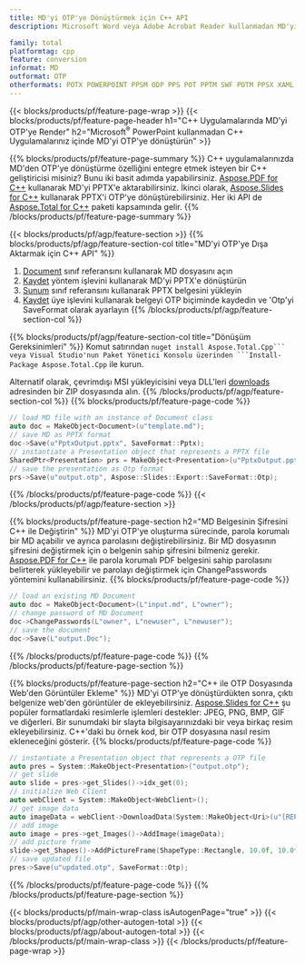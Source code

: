 ```yaml
---
title: MD'yi OTP'ye Dönüştürmek için C++ API
description: Microsoft Word veya Adobe Acrobat Reader kullanmadan MD'yi C++ aracılığıyla OTP'ye dönüştürün

family: total
platformtag: cpp
feature: conversion
informat: MD
outformat: OTP
otherformats: POTX POWERPOINT PPSM ODP PPS POT PPTM SWF POTM PPSX XAML PPT
---
```

{{< blocks/products/pf/feature-page-wrap >}}
{{< blocks/products/pf/feature-page-header h1="C++ Uygulamalarında MD'yi OTP'ye Render" h2="Microsoft<sup>&reg;</sup> PowerPoint kullanmadan C++ Uygulamalarınız içinde MD'yi OTP'ye dönüştürün" >}}

{{% blocks/products/pf/feature-page-summary %}}
C++ uygulamalarınızda MD'den OTP'ye dönüştürme özelliğini entegre etmek isteyen bir C++ geliştiricisi misiniz? Bunu iki basit adımda yapabilirsiniz. [Aspose.PDF for C++](https://products.aspose.com/pdf/cpp/) kullanarak MD'yi PPTX'e aktarabilirsiniz. İkinci olarak, [Aspose.Slides for C++](https://products.aspose.com/slides/cpp/) kullanarak PPTX'i OTP'ye dönüştürebilirsiniz. Her iki API de [Aspose.Total for C++](https://products.aspose.com/total/cpp/) paketi kapsamında gelir. 
{{% /blocks/products/pf/feature-page-summary  %}}

{{< blocks/products/pf/agp/feature-section >}}
{{% blocks/products/pf/agp/feature-section-col title="MD'yi OTP'ye Dışa Aktarmak için C++ API" %}}
1. [Document](https://reference.aspose.com/pdf/cpp/class/aspose.pdf.document) sınıf referansını kullanarak MD dosyasını açın
2. [Kaydet](https://reference.aspose.com/pdf/cpp/class/aspose.pdf.document#a0184df207563187be7df37b8dbe443f6) yöntem işlevini kullanarak MD'yi PPTX'e dönüştürün
3. [Sunum](https://reference.aspose.com/slides/cpp/class/aspose.slides.presentation) sınıf referansını kullanarak PPTX belgesini yükleyin
4. [Kaydet](https://reference.aspose.com/slides/cpp/class/aspose.slides.presentation#afcd59ec697bf05c10f78c3869de2ec9e) üye işlevini kullanarak belgeyi OTP biçiminde kaydedin ve 'Otp'yi SaveFormat olarak ayarlayın
{{% /blocks/products/pf/agp/feature-section-col %}}

{{% blocks/products/pf/agp/feature-section-col title="Dönüşüm Gereksinimleri" %}}
Komut satırından ``nuget install Aspose.Total.Cpp``` veya Visual Studio'nun Paket Yönetici Konsolu üzerinden ```Install-Package Aspose.Total.Cpp`` ile kurun.

Alternatif olarak, çevrimdışı MSI yükleyicisini veya DLL'leri [downloads](https://releases.aspose.com/total/cpp) adresinden bir ZIP dosyasında alın.
{{% /blocks/products/pf/agp/feature-section-col %}}
{{% blocks/products/pf/feature-page-code %}}

```cpp
// load MD file with an instance of Document class
auto doc = MakeObject<Document>(u"template.md");
// save MD as PPTX format 
doc->Save(u"PptxOutput.pptx", SaveFormat::Pptx);
// instantiate a Presentation object that represents a PPTX file
SharedPtr<Presentation> prs = MakeObject<Presentation>(u"PptxOutput.pptx");
// save the presentation as Otp format
prs->Save(u"output.otp", Aspose::Slides::Export::SaveFormat::Otp);  
```


{{% /blocks/products/pf/feature-page-code %}}
{{< /blocks/products/pf/agp/feature-section >}}

{{% blocks/products/pf/feature-page-section  h2="MD Belgesinin Şifresini C++ ile Değiştirin" %}}
MD'yi OTP'ye oluşturma sürecinde, parola korumalı bir MD açabilir ve ayrıca parolasını değiştirebilirsiniz. Bir MD dosyasının şifresini değiştirmek için o belgenin sahip şifresini bilmeniz gerekir. [Aspose.PDF for C++](https://products.aspose.com/pdf/cpp/) ile parola korumalı PDF belgesini sahip parolasını belirterek yükleyebilir ve parolayı değiştirmek için ChangePasswords yöntemini kullanabilirsiniz.
{{% blocks/products/pf/feature-page-code %}}

```cpp
// load an existing MD Document
auto doc = MakeObject<Document>(L"input.md", L"owner");
// change password of MD Document
doc->ChangePasswords(L"owner", L"newuser", L"newuser");
// save the document
doc->Save(L"output.Doc");
```

{{% /blocks/products/pf/feature-page-code  %}}
{{% /blocks/products/pf/feature-page-section %}}

{{% blocks/products/pf/feature-page-section  h2="C++ ile OTP Dosyasında Web'den Görüntüler Ekleme" %}}
MD'yi OTP'ye dönüştürdükten sonra, çıktı belgenize web'den görüntüler de ekleyebilirsiniz. [Aspose.Slides for C++](https://products.aspose.com/slides/cpp/) şu popüler formatlardaki resimlerle işlemleri destekler: JPEG, PNG, BMP, GIF ve diğerleri. Bir sunumdaki bir slayta bilgisayarınızdaki bir veya birkaç resim ekleyebilirsiniz. C++'daki bu örnek kod, bir OTP dosyasına nasıl resim ekleneceğini gösterir.
{{% blocks/products/pf/feature-page-code %}}

```cpp
// instantiate a Presentation object that represents a OTP file
auto pres = System::MakeObject<Presentation>("output.otp");
// get slide
auto slide = pres->get_Slides()->idx_get(0);
// initialize Web Client    
auto webClient = System::MakeObject<WebClient>();
// get image data
auto imageData = webClient->DownloadData(System::MakeObject<Uri>(u"[REPLACE WITH URL]"));
// add image
auto image = pres->get_Images()->AddImage(imageData);
// add picture frame
slide->get_Shapes()->AddPictureFrame(ShapeType::Rectangle, 10.0f, 10.0f, 100.0f, 100.0f, image);
// save updated file
pres->Save(u"updated.otp", SaveFormat::Otp);
```

{{% /blocks/products/pf/feature-page-code  %}}
{{% /blocks/products/pf/feature-page-section %}}

{{< blocks/products/pf/main-wrap-class isAutogenPage="true" >}}
{{< blocks/products/pf/agp/other-autogen-total >}}
{{< blocks/products/pf/agp/about-autogen-total >}} 
{{< /blocks/products/pf/main-wrap-class >}}
{{< /blocks/products/pf/feature-page-wrap >}}
